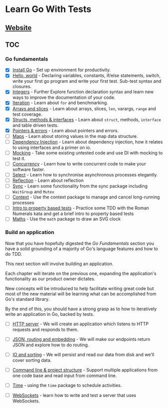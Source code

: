 # Learn Go With Tests

## [Website](https://quii.gitbook.io/learn-go-with-tests/)

## TOC
### Go fundamentals

- [x] [Install Go](https://quii.gitbook.io/learn-go-with-tests/go-fundamentals/install-go) - Set up environment for productivity.
- [x] [Hello, world](https://quii.gitbook.io/learn-go-with-tests/go-fundamentals/hello-world) - Declaring variables, constants, if/else statements, switch, write your first go program and write your first test. Sub-test syntax and closures.
- [x] [Integers](https://quii.gitbook.io/learn-go-with-tests/go-fundamentals/integers) - Further Explore function declaration syntax and learn new ways to improve the documentation of your code.
- [x] [Iteration](https://quii.gitbook.io/learn-go-with-tests/go-fundamentals/iteration) - Learn about `for` and benchmarking.
- [x] [Arrays and slices](https://quii.gitbook.io/learn-go-with-tests/go-fundamentals/arrays-and-slices) - Learn about arrays, slices, `len`, varargs, `range` and test coverage.
- [x] [Structs, methods & interfaces](https://quii.gitbook.io/learn-go-with-tests/go-fundamentals/structs-methods-and-interfaces) - Learn about `struct`, methods, `interface` and table driven tests.
- [x] [Pointers & errors](https://quii.gitbook.io/learn-go-with-tests/go-fundamentals/pointers-and-errors) - Learn about pointers and errors.
- [ ] [Maps](https://quii.gitbook.io/learn-go-with-tests/go-fundamentals/maps) - Learn about storing values in the map data structure.
- [ ] [Dependency Injection](https://quii.gitbook.io/learn-go-with-tests/go-fundamentals/dependency-injection) - Learn about dependency injection, how it relates to using interfaces and a primer on io.
- [ ] [Mocking](https://quii.gitbook.io/learn-go-with-tests/go-fundamentals/mocking) - Take some existing untested code and use DI with mocking to test it.
- [ ] [Concurrency](https://quii.gitbook.io/learn-go-with-tests/go-fundamentals/concurrency) - Learn how to write concurrent code to make your software faster.
- [ ] [Select](https://quii.gitbook.io/learn-go-with-tests/go-fundamentals/select) - Learn how to synchronise asynchronous processes elegantly.
- [ ] [Reflection](https://quii.gitbook.io/learn-go-with-tests/go-fundamentals/reflection) - Learn about reflection
- [ ] [Sync](https://quii.gitbook.io/learn-go-with-tests/go-fundamentals/sync) - Learn some functionality from the sync package including `WaitGroup` and `Mutex`
- [ ] [Context](https://quii.gitbook.io/learn-go-with-tests/go-fundamentals/context) - Use the context package to manage and cancel long-running processes
- [ ] [Intro to property based tests](https://quii.gitbook.io/learn-go-with-tests/go-fundamentals/roman-numerals) - Practice some TDD with the Roman Numerals kata and get a brief intro to property based tests
- [ ] [Maths](https://quii.gitbook.io/learn-go-with-tests/go-fundamentals/math) - Use the `math` package to draw an SVG clock

### Build an application

Now that you have hopefully digested the _Go Fundamentals_ section you have a solid grounding of a majority of Go's language features and how to do TDD.

This next section will involve building an application.

Each chapter will iterate on the previous one, expanding the application's functionality as our product owner dictates.

New concepts will be introduced to help facilitate writing great code but most of the new material will be learning what can be accomplished from Go's standard library.

By the end of this, you should have a strong grasp as to how to iteratively write an application in Go, backed by tests.

- [ ] [HTTP server](https://quii.gitbook.io/learn-go-with-tests/build-an-application/http-server) - We will create an application which listens to HTTP requests and responds to them.
- [ ] [JSON, routing and embedding](https://quii.gitbook.io/learn-go-with-tests/build-an-application/json) - We will make our endpoints return JSON and explore how to do routing.
- [ ] [IO and sorting](https://quii.gitbook.io/learn-go-with-tests/build-an-application/io) - We will persist and read our data from disk and we'll cover sorting data.
- [ ] [Command line & project structure](https://quii.gitbook.io/learn-go-with-tests/build-an-application/command-line) - Support multiple applications from one code base and read input from command line.
- [ ] [Time](https://quii.gitbook.io/learn-go-with-tests/build-an-application/time) - using the `time` package to schedule activities.
- [ ] [WebSockets](https://quii.gitbook.io/learn-go-with-tests/build-an-application/websockets) - learn how to write and test a server that uses WebSockets.


